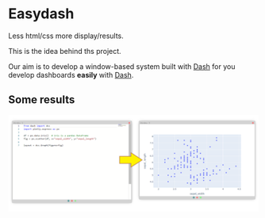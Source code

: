 # Easydash

Less html/css more display/results.

This is the idea behind ths project.

Our aim is to develop a window-based system built with [Dash](https://plotly.com/dash/) for you develop dashboards __easily__ with [Dash](https://plotly.com/dash/).


## Some results

![example](assets/img/example.png)
